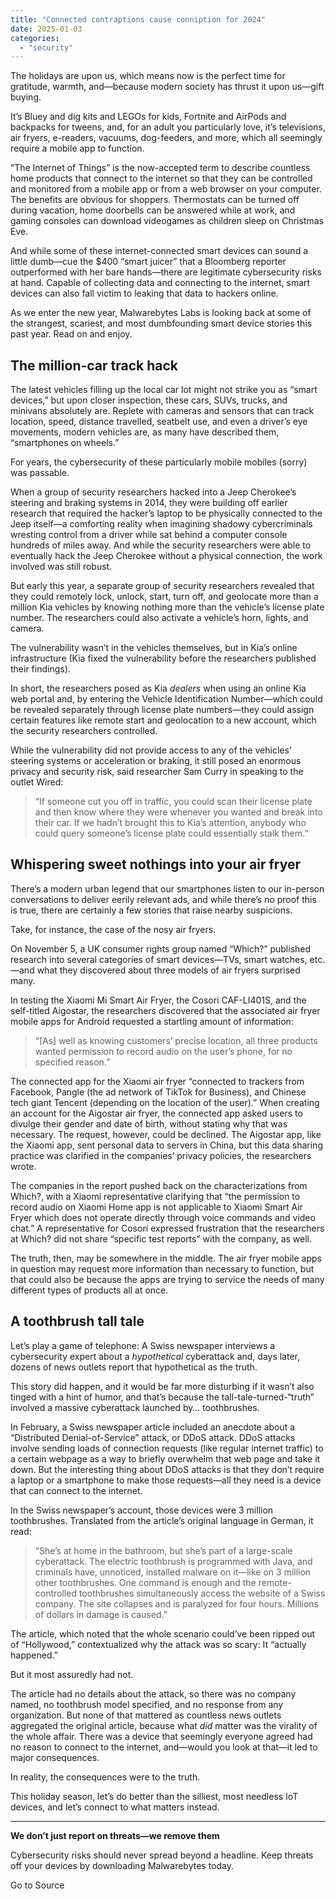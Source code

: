 ```yaml
---
title: "Connected contraptions cause conniption for 2024"
date: 2025-01-03
categories: 
  - "security"
---
```


The holidays are upon us, which means now is the perfect time for gratitude, warmth, and—because modern society has thrust it upon us—gift buying.

It’s Bluey and dig kits and LEGOs for kids, Fortnite and AirPods and backpacks for tweens, and, for an adult you particularly love, it’s televisions, air fryers, e-readers, vacuums, dog-feeders, and more, which all seemingly require a mobile app to function.

“The Internet of Things” is the now-accepted term to describe countless home products that connect to the internet so that they can be controlled and monitored from a mobile app or from a web browser on your computer. The benefits are obvious for shoppers. Thermostats can be turned off during vacation, home doorbells can be answered while at work, and gaming consoles can download videogames as children sleep on Christmas Eve.

And while some of these internet-connected smart devices can sound a little dumb—cue the $400 “smart juicer” that a Bloomberg reporter outperformed with her bare hands—there are legitimate cybersecurity risks at hand. Capable of collecting data and connecting to the internet, smart devices can also fall victim to leaking that data to hackers online.

As we enter the new year, Malwarebytes Labs is looking back at some of the strangest, scariest, and most dumbfounding smart device stories this past year. Read on and enjoy.

## **The million-car track hack**

The latest vehicles filling up the local car lot might not strike you as “smart devices,” but upon closer inspection, these cars, SUVs, trucks, and minivans absolutely are. Replete with cameras and sensors that can track location, speed, distance travelled, seatbelt use, and even a driver’s eye movements, modern vehicles are, as many have described them, “smartphones on wheels.”

For years, the cybersecurity of these particularly mobile mobiles (sorry) was passable.

When a group of security researchers hacked into a Jeep Cherokee’s steering and braking systems in 2014, they were building off earlier research that required the hacker’s laptop to be physically connected to the Jeep itself—a comforting reality when imagining shadowy cybercriminals wresting control from a driver while sat behind a computer console hundreds of miles away. And while the security researchers were able to eventually hack the Jeep Cherokee without a physical connection, the work involved was still robust.

But early this year, a separate group of security researchers revealed that they could remotely lock, unlock, start, turn off, and geolocate more than a million Kia vehicles by knowing nothing more than the vehicle’s license plate number. The researchers could also activate a vehicle’s horn, lights, and camera.

The vulnerability wasn’t in the vehicles themselves, but in Kia’s online infrastructure (Kia fixed the vulnerability before the researchers published their findings).

In short, the researchers posed as Kia _dealers_ when using an online Kia web portal and, by entering the Vehicle Identification Number—which could be revealed separately through license plate numbers—they could assign certain features like remote start and geolocation to a new account, which the security researchers controlled.

While the vulnerability did not provide access to any of the vehicles’ steering systems or acceleration or braking, it still posed an enormous privacy and security risk, said researcher Sam Curry in speaking to the outlet Wired:

> “If someone cut you off in traffic, you could scan their license plate and then know where they were whenever you wanted and break into their car. If we hadn’t brought this to Kia’s attention, anybody who could query someone’s license plate could essentially stalk them.”

## **Whispering sweet nothings into your air fryer**

There’s a modern urban legend that our smartphones listen to our in-person conversations to deliver eerily relevant ads, and while there’s no proof this is true, there are certainly a few stories that raise nearby suspicions.

Take, for instance, the case of the nosy air fryers.

On November 5, a UK consumer rights group named “Which?” published research into several categories of smart devices—TVs, smart watches, etc.—and what they discovered about three models of air fryers surprised many.

In testing the Xiaomi Mi Smart Air Fryer, the Cosori CAF-LI401S, and the self-titled Aigostar, the researchers discovered that the associated air fryer mobile apps for Android requested a startling amount of information:

> “\[As\] well as knowing customers’ precise location, all three products wanted permission to record audio on the user’s phone, for no specified reason.”

The connected app for the Xiaomi air fryer “connected to trackers from Facebook, Pangle (the ad network of TikTok for Business), and Chinese tech giant Tencent (depending on the location of the user).” When creating an account for the Aigostar air fryer, the connected app asked users to divulge their gender and date of birth, without stating why that was necessary. The request, however, could be declined. The Aigostar app, like the Xiaomi app, sent personal data to servers in China, but this data sharing practice was clarified in the companies’ privacy policies, the researchers wrote.

The companies in the report pushed back on the characterizations from Which?, with a Xiaomi representative clarifying that “the permission to record audio on Xiaomi Home app is not applicable to Xiaomi Smart Air Fryer which does not operate directly through voice commands and video chat.” A representative for Cosori expressed frustration that the researchers at Which? did not share “specific test reports” with the company, as well.

The truth, then, may be somewhere in the middle. The air fryer mobile apps in question may request more information than necessary to function, but that could also be because the apps are trying to service the needs of many different types of products all at once.

## **A toothbrush tall tale**

Let’s play a game of telephone: A Swiss newspaper interviews a cybersecurity expert about a _hypothetical_ cyberattack and, days later, dozens of news outlets report that hypothetical as the truth.

This story did happen, and it would be far more disturbing if it wasn’t also tinged with a hint of humor, and that’s because the tall-tale-turned-“truth” involved a massive cyberattack launched by… toothbrushes.

In February, a Swiss newspaper article included an anecdote about a “Distributed Denial-of-Service” attack, or DDoS attack. DDoS attacks involve sending loads of connection requests (like regular internet traffic) to a certain webpage as a way to briefly overwhelm that web page and take it down. But the interesting thing about DDoS attacks is that they don’t require a laptop or a smartphone to make those requests—all they need is a device that can connect to the internet.

In the Swiss newspaper’s account, those devices were 3 million toothbrushes. Translated from the article’s original language in German, it read:

> “She’s at home in the bathroom, but she’s part of a large-scale cyberattack. The electric toothbrush is programmed with Java, and criminals have, unnoticed, installed malware on it—like on 3 million other toothbrushes. One command is enough and the remote-controlled toothbrushes simultaneously access the website of a Swiss company. The site collapses and is paralyzed for four hours. Millions of dollars in damage is caused.”

The article, which noted that the whole scenario could’ve been ripped out of “Hollywood,” contextualized why the attack was so scary: It “actually happened.”

But it most assuredly had not.

The article had no details about the attack, so there was no company named, no toothbrush model specified, and no response from any organization. But none of that mattered as countless news outlets aggregated the original article, because what _did_ matter was the virality of the whole affair. There was a device that seemingly everyone agreed had no reason to connect to the internet, and—would you look at that—it led to major consequences.

In reality, the consequences were to the truth.

This holiday season, let’s do better than the silliest, most needless IoT devices, and let’s connect to what matters instead.

* * *

**We don’t just report on threats—we remove them**

Cybersecurity risks should never spread beyond a headline. Keep threats off your devices by downloading Malwarebytes today.

Go to Source
